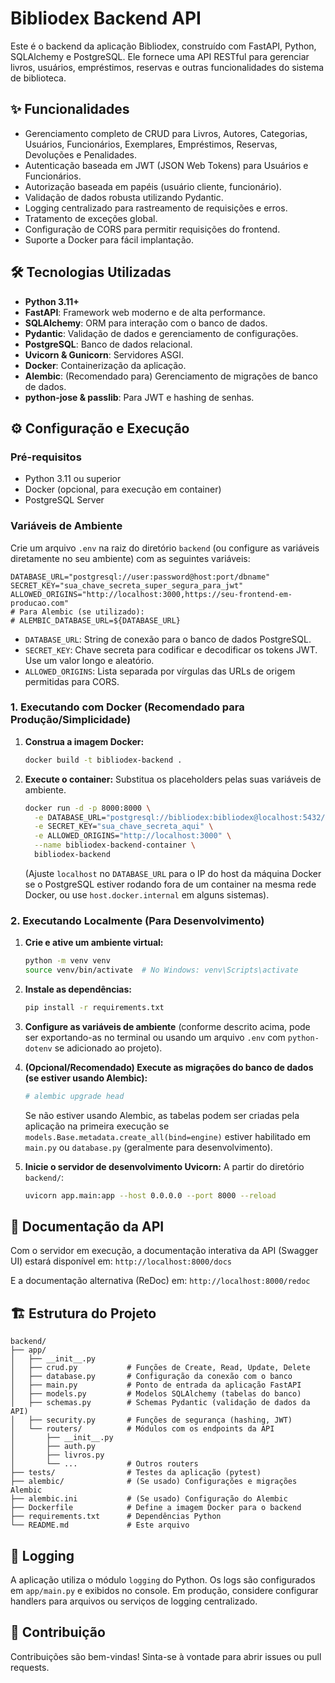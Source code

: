 # Bibliodex Backend API

Este é o backend da aplicação Bibliodex, construído com FastAPI, Python, SQLAlchemy e PostgreSQL. Ele fornece uma API RESTful para gerenciar livros, usuários, empréstimos, reservas e outras funcionalidades do sistema de biblioteca.

## ✨ Funcionalidades

- Gerenciamento completo de CRUD para Livros, Autores, Categorias, Usuários, Funcionários, Exemplares, Empréstimos, Reservas, Devoluções e Penalidades.
- Autenticação baseada em JWT (JSON Web Tokens) para Usuários e Funcionários.
- Autorização baseada em papéis (usuário cliente, funcionário).
- Validação de dados robusta utilizando Pydantic.
- Logging centralizado para rastreamento de requisições e erros.
- Tratamento de exceções global.
- Configuração de CORS para permitir requisições do frontend.
- Suporte a Docker para fácil implantação.

## 🛠️ Tecnologias Utilizadas

- **Python 3.11+**
- **FastAPI**: Framework web moderno e de alta performance.
- **SQLAlchemy**: ORM para interação com o banco de dados.
- **Pydantic**: Validação de dados e gerenciamento de configurações.
- **PostgreSQL**: Banco de dados relacional.
- **Uvicorn & Gunicorn**: Servidores ASGI.
- **Docker**: Containerização da aplicação.
- **Alembic**: (Recomendado para) Gerenciamento de migrações de banco de dados.
- **python-jose & passlib**: Para JWT e hashing de senhas.

## ⚙️ Configuração e Execução

### Pré-requisitos

- Python 3.11 ou superior
- Docker (opcional, para execução em container)
- PostgreSQL Server

### Variáveis de Ambiente

Crie um arquivo `.env` na raiz do diretório `backend` (ou configure as variáveis diretamente no seu ambiente) com as seguintes variáveis:

```env
DATABASE_URL="postgresql://user:password@host:port/dbname"
SECRET_KEY="sua_chave_secreta_super_segura_para_jwt"
ALLOWED_ORIGINS="http://localhost:3000,https://seu-frontend-em-producao.com"
# Para Alembic (se utilizado):
# ALEMBIC_DATABASE_URL=${DATABASE_URL}
```

- `DATABASE_URL`: String de conexão para o banco de dados PostgreSQL.
- `SECRET_KEY`: Chave secreta para codificar e decodificar os tokens JWT. Use um valor longo e aleatório.
- `ALLOWED_ORIGINS`: Lista separada por vírgulas das URLs de origem permitidas para CORS.

### 1. Executando com Docker (Recomendado para Produção/Simplicidade)

1.  **Construa a imagem Docker:**
    ```bash
    docker build -t bibliodex-backend .
    ```

2.  **Execute o container:**
    Substitua os placeholders pelas suas variáveis de ambiente.
    ```bash
    docker run -d -p 8000:8000 \
      -e DATABASE_URL="postgresql://bibliodex:bibliodex@localhost:5432/bibliodex_db" \
      -e SECRET_KEY="sua_chave_secreta_aqui" \
      -e ALLOWED_ORIGINS="http://localhost:3000" \
      --name bibliodex-backend-container \
      bibliodex-backend
    ```
    (Ajuste `localhost` no `DATABASE_URL` para o IP do host da máquina Docker se o PostgreSQL estiver rodando fora de um container na mesma rede Docker, ou use `host.docker.internal` em alguns sistemas).

### 2. Executando Localmente (Para Desenvolvimento)

1.  **Crie e ative um ambiente virtual:**
    ```bash
    python -m venv venv
    source venv/bin/activate  # No Windows: venv\Scripts\activate
    ```

2.  **Instale as dependências:**
    ```bash
    pip install -r requirements.txt
    ```

3.  **Configure as variáveis de ambiente** (conforme descrito acima, pode ser exportando-as no terminal ou usando um arquivo `.env` com `python-dotenv` se adicionado ao projeto).

4.  **(Opcional/Recomendado) Execute as migrações do banco de dados (se estiver usando Alembic):**
    ```bash
    # alembic upgrade head
    ```
    Se não estiver usando Alembic, as tabelas podem ser criadas pela aplicação na primeira execução se `models.Base.metadata.create_all(bind=engine)` estiver habilitado em `main.py` ou `database.py` (geralmente para desenvolvimento).

5.  **Inicie o servidor de desenvolvimento Uvicorn:**
    A partir do diretório `backend/`:
    ```bash
    uvicorn app.main:app --host 0.0.0.0 --port 8000 --reload
    ```

## 📖 Documentação da API

Com o servidor em execução, a documentação interativa da API (Swagger UI) estará disponível em:
`http://localhost:8000/docs`

E a documentação alternativa (ReDoc) em:
`http://localhost:8000/redoc`

## 🏗️ Estrutura do Projeto

```
backend/
├── app/
│   ├── __init__.py
│   ├── crud.py           # Funções de Create, Read, Update, Delete
│   ├── database.py       # Configuração da conexão com o banco
│   ├── main.py           # Ponto de entrada da aplicação FastAPI
│   ├── models.py         # Modelos SQLAlchemy (tabelas do banco)
│   ├── schemas.py        # Schemas Pydantic (validação de dados da API)
│   ├── security.py       # Funções de segurança (hashing, JWT)
│   └── routers/          # Módulos com os endpoints da API
│       ├── __init__.py
│       ├── auth.py
│       ├── livros.py
│       └── ...           # Outros routers
├── tests/                # Testes da aplicação (pytest)
├── alembic/              # (Se usado) Configurações e migrações Alembic
├── alembic.ini           # (Se usado) Configuração do Alembic
├── Dockerfile            # Define a imagem Docker para o backend
├── requirements.txt      # Dependências Python
└── README.md             # Este arquivo
```

## 📝 Logging

A aplicação utiliza o módulo `logging` do Python. Os logs são configurados em `app/main.py` e exibidos no console. Em produção, considere configurar handlers para arquivos ou serviços de logging centralizado.

## 🤝 Contribuição

Contribuições são bem-vindas! Sinta-se à vontade para abrir issues ou pull requests.
